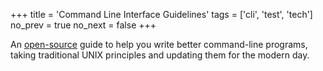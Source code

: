 +++
title = 'Command Line Interface Guidelines'
tags = ['cli', 'test', 'tech']
no_prev = true
no_next = false
+++

An [open-source](https://github.com/cli-guidelines/cli-guidelines) guide to help you write better command-line programs, taking traditional UNIX principles and updating them for the modern day.
